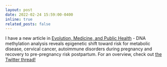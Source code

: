 ```yaml
---
layout: post
date: 2022-02-24 15:59:00-0400
inline: true
related_posts: false
---
```


I have a new article in [Evolution, Medicine, and Public Health](https://doi.org/10.1093/emph/eoac003) - DNA methylation analysis reveals epigenetic shift toward risk for metabolic disease, cervical cancer, autoimmune disorders during pregnancy and recovery to pre-pregnancy risk postpartum. For an overview, check out [the Twitter thread!](https://twitter.com/CalenRyan/status/1501050018471501825)